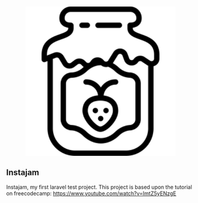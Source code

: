 <p align="center"><img src="https://raw.githubusercontent.com/JimJam117/instajam/master/public/ico/jam.ico" width="400"></p>

## Instajam

Instajam, my first laravel test project. This project is based upon the tutorial on freecodecamp:
https://www.youtube.com/watch?v=ImtZ5yENzgE

